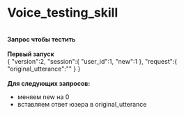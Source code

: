 # Voice_testing_skill

<br><strong>Запрос чтобы тестить</strong>  
<br><strong>Первый запуск</strong>  
{
    "version":2,
    "session":{
        "user_id":1,
        "new":1
    },
    "request":{
        "original_utterance":""
    }
}
<br>
<br><strong>Для следующих запросов:</strong>   
+ меняем new на 0
+ вставляем ответ юзера в original_utterance

